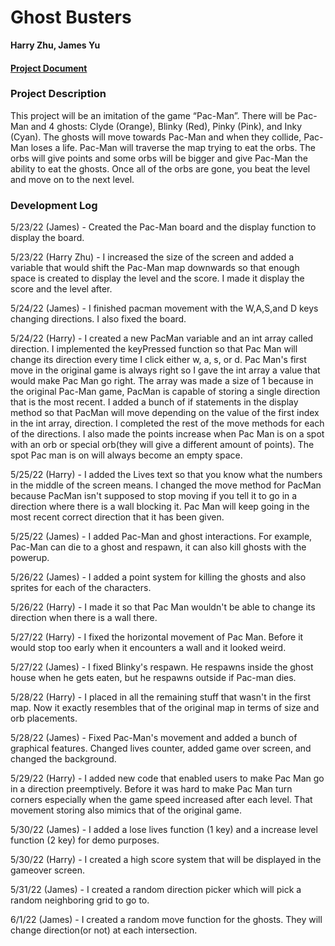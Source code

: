 # Ghost Busters
**Harry Zhu, James Yu**

#### [Project Document](https://docs.google.com/document/d/e/2PACX-1vSVSC7uYhhd6CGsVsG2Q7XkKnlOEECv3XB6BQdNF7RNF3Vz2HSs78n3pf2fufZljfdlK-beA2qo08xO/pub)

### Project Description

This project will be an imitation of the game “Pac-Man”. There will be Pac-Man and 4 ghosts: Clyde (Orange), Blinky (Red), Pinky (Pink), and Inky (Cyan). The ghosts will move towards Pac-Man and when they collide, Pac-Man loses a life. Pac-Man will traverse the map trying to eat the orbs. The orbs will give points and some orbs will be bigger and give Pac-Man the ability to eat the ghosts. Once all of the orbs are gone, you beat the level and move on to the next level.

### Development Log
5/23/22 (James) - Created the Pac-Man board and the display function to display the board.

5/23/22 (Harry Zhu) - I increased the size of the screen and added a variable that would shift the Pac-Man map downwards so that enough space is created to display the level and the score. I made it display the score and the level after.

5/24/22 (James) - I finished pacman movement with the W,A,S,and D keys changing directions. I also fixed the board.

5/24/22 (Harry) - I created a new PacMan variable and an int array called direction. I implemented the keyPressed function so that Pac Man will change its direction every time I click either w, a, s, or d. Pac Man's first move in the original game is always right so I gave the int array a value that would make Pac Man go right. The array was made a size of 1 because in the original Pac-Man game, PacMan is capable of storing a single direction that is the most recent. I added a bunch of if statements in the display method so that PacMan will move depending on the value of the first index in the int array, direction. I completed the rest of the move methods for each of the directions. I also made the points increase when Pac Man is on a spot with an orb or special orb(they will give a different amount of points). The spot Pac man is on will always become an empty space.

5/25/22 (Harry) - I added the Lives text so that you know what the numbers in the middle of the screen means. I changed the move method for PacMan because PacMan isn't supposed to stop moving if you tell it to go in a direction where there is a wall blocking it. Pac Man will keep going in the most recent correct direction that it has been given.

5/25/22 (James) - I added Pac-Man and ghost interactions. For example, Pac-Man can die to a ghost and respawn, it can also kill ghosts with the powerup.

5/26/22 (James) - I added a point system for killing the ghosts and also sprites for each of the characters.

5/26/22 (Harry) - I made it so that Pac Man wouldn't be able to change its direction when there is a wall there.

5/27/22 (Harry) - I fixed the horizontal movement of Pac Man. Before it would stop too early when it encounters a wall and it looked weird.

5/27/22 (James) - I fixed Blinky's respawn. He respawns inside the ghost house when he gets eaten, but he respawns outside if Pac-man dies.

5/28/22 (Harry) - I placed in all the remaining stuff that wasn't in the first map. Now it exactly resembles that of the original map in terms of size and orb placements.

5/28/22 (James) - Fixed Pac-Man's movement and added a bunch of graphical features. Changed lives counter, added game over screen, and changed the background.

5/29/22 (Harry) - I added new code that enabled users to make Pac Man go in a direction preemptively. Before it was hard to make Pac Man turn corners especially when the game speed increased after each level. That movement storing also mimics that of the original game.

5/30/22 (James) - I added a lose lives function (1 key) and a increase level function (2 key) for demo purposes.

5/30/22 (Harry) - I created a high score system that will be displayed in the gameover screen.

5/31/22 (James) - I created a random direction picker which will pick a random neighboring grid to go to.

6/1/22 (James) - I created a random move function for the ghosts. They will change direction(or not) at each intersection.
